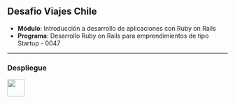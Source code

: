 ## Desafio Viajes Chile

- **Módulo**: Introducción a desarrollo de aplicaciones con Ruby on Rails
- **Programa**: Desarrollo Ruby on Rails para emprendimientos de tipo Startup - 0047


---

### Despliegue


[<img src="https://fly.io/static/images/brand/logo-landscape-dark.svg" height="40">](https://portfolio-rails-d1.fly.dev/)
